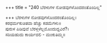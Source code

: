 +++
title = "240 ಬೆರಳುಗಳ ನೋಡವುಗಳೊಂದರಂತೊಂದಿಲ್ಲ"

+++
ಬೆರಳುಗಳ ನೋಡವುಗಳೊಂದರಂತೊಂದಿಲ್ಲ।  
ಕರಧರ್ಮಕುಚಿತವಾ ಹೆಚ್ಚು ಕಡಮೆಗಳು॥  
ಪುರುಳ ಪಿಡಿವುವೆ ಬೆರಳ್ಗಳೆಲ್ಲಮೊಂದುದ್ದವಿರೆ?।  
ಸರಿಯಹುದು ಕಾರ್ಯದಲಿ - ಮಂಕುತಿಮ್ಮ॥  
